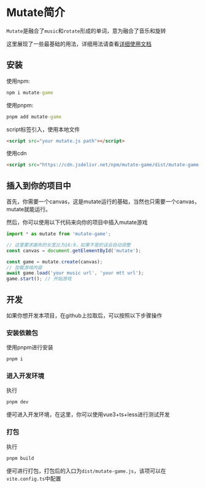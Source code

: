 # Mutate简介

`Mutate`是融合了`music`和`rotate`形成的单词，意为融合了音乐和旋转

这里展现了一些最基础的用法，详细用法请查看[详细使用文档](https://github.com/unanmed/Mutate/blob/master/docs/index.md)

## 安装

使用npm:

```cmd
npm i mutate-game
```

使用pnpm:

```cmd
pnpm add mutate-game
```

script标签引入，使用本地文件

```html
<script src="your mutate.js path"></script>
```

使用cdn

```html
<script src="https://cdn.jsdelivr.net/npm/mutate-game/dist/mutate-game.iife.js"></script>
```

## 插入到你的项目中

首先，你需要一个canvas，这是mutate运行的基础，当然也只需要一个canvas，mutate就能运行。

然后，你可以使用以下代码来向你的项目中插入mutate游戏

```js
import * as mutate from 'mutate-game';

// 这里要求画布的长宽比为16:9，如果不是的话会自动调整
const canvas = document.getElementById('mutate');

const game = mutate.create(canvas);
// 加载游戏内容
await game.load('your music url', 'your mtt url');
game.start(); // 开始游戏
```

## 开发

如果你想开发本项目，在github上拉取后，可以按照以下步骤操作

### 安装依赖包

使用pnpm进行安装

```cmd
pnpm i
```

### 进入开发环境

执行

```cmd
pnpm dev
```

便可进入开发环境，在这里，你可以使用vue3+ts+less进行测试开发

### 打包

执行

```cmd
pnpm build
```

便可进行打包，打包后的入口为`dist/mutate-game.js`，该项可以在`vite.config.ts`中配置